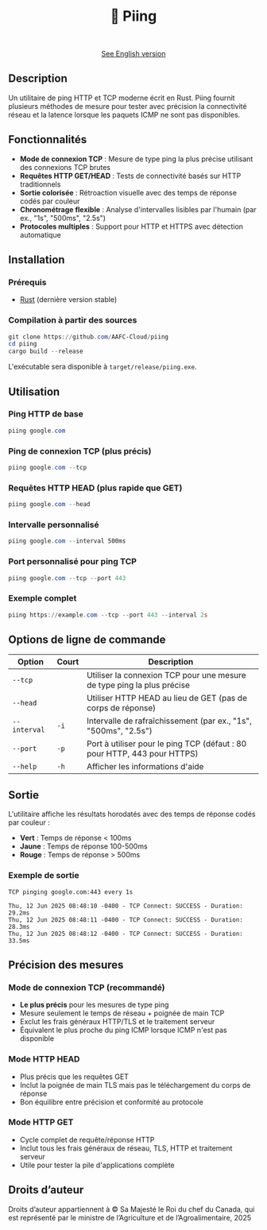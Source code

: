 <div align="center">
    <h1>📡 Piing</h1>
    <br/>

[See English version](./README.md)

</div>

## Description

Un utilitaire de ping HTTP et TCP moderne écrit en Rust. Piing fournit plusieurs méthodes de mesure pour tester avec précision la connectivité réseau et la latence lorsque les paquets ICMP ne sont pas disponibles.

## Fonctionnalités

- **Mode de connexion TCP** : Mesure de type ping la plus précise utilisant des connexions TCP brutes
- **Requêtes HTTP GET/HEAD** : Tests de connectivité basés sur HTTP traditionnels
- **Sortie colorisée** : Rétroaction visuelle avec des temps de réponse codés par couleur
- **Chronométrage flexible** : Analyse d'intervalles lisibles par l'humain (par ex., "1s", "500ms", "2.5s")
- **Protocoles multiples** : Support pour HTTP et HTTPS avec détection automatique

## Installation

### Prérequis

- [Rust](https://rustup.rs/) (dernière version stable)

### Compilation à partir des sources

```powershell
git clone https://github.com/AAFC-Cloud/piing
cd piing
cargo build --release
```

L'exécutable sera disponible à `target/release/piing.exe`.

## Utilisation

### Ping HTTP de base
```powershell
piing google.com
```

### Ping de connexion TCP (plus précis)
```powershell
piing google.com --tcp
```

### Requêtes HTTP HEAD (plus rapide que GET)
```powershell
piing google.com --head
```

### Intervalle personnalisé
```powershell
piing google.com --interval 500ms
```

### Port personnalisé pour ping TCP
```powershell
piing google.com --tcp --port 443
```

### Exemple complet
```powershell
piing https://example.com --tcp --port 443 --interval 2s
```

## Options de ligne de commande

| Option | Court | Description |
|--------|-------|-------------|
| `--tcp` | | Utiliser la connexion TCP pour une mesure de type ping la plus précise |
| `--head` | | Utiliser HTTP HEAD au lieu de GET (pas de corps de réponse) |
| `--interval` | `-i` | Intervalle de rafraîchissement (par ex., "1s", "500ms", "2.5s") |
| `--port` | `-p` | Port à utiliser pour le ping TCP (défaut : 80 pour HTTP, 443 pour HTTPS) |
| `--help` | `-h` | Afficher les informations d'aide |

## Sortie

L'utilitaire affiche les résultats horodatés avec des temps de réponse codés par couleur :

- **Vert** : Temps de réponse < 100ms
- **Jaune** : Temps de réponse 100-500ms  
- **Rouge** : Temps de réponse > 500ms

### Exemple de sortie

```
TCP pinging google.com:443 every 1s

Thu, 12 Jun 2025 08:48:10 -0400 - TCP Connect: SUCCESS - Duration: 29.2ms
Thu, 12 Jun 2025 08:48:11 -0400 - TCP Connect: SUCCESS - Duration: 28.3ms
Thu, 12 Jun 2025 08:48:12 -0400 - TCP Connect: SUCCESS - Duration: 33.5ms
```

## Précision des mesures

### Mode de connexion TCP (recommandé)
- **Le plus précis** pour les mesures de type ping
- Mesure seulement le temps de réseau + poignée de main TCP
- Exclut les frais généraux HTTP/TLS et le traitement serveur
- Équivalent le plus proche du ping ICMP lorsque ICMP n'est pas disponible

### Mode HTTP HEAD
- Plus précis que les requêtes GET
- Inclut la poignée de main TLS mais pas le téléchargement du corps de réponse
- Bon équilibre entre précision et conformité au protocole

### Mode HTTP GET
- Cycle complet de requête/réponse HTTP
- Inclut tous les frais généraux de réseau, TLS, HTTP et traitement serveur
- Utile pour tester la pile d'applications complète

## Droits d’auteur

Droits d’auteur appartiennent à © Sa Majesté le Roi du chef du Canada, qui est représenté par le ministre de l’Agriculture et de l’Agroalimentaire, 2025